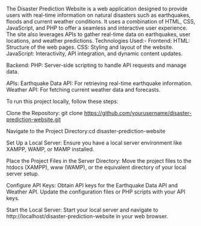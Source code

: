The Disaster Prediction Website is a web application designed to provide users with real-time information on natural disasters such as earthquakes, floods and current weather conditions. It uses a combination of HTML, CSS, JavaScript, and PHP to offer a seamless and interactive user experience. The site also leverages APIs to gather real-time data on earthquakes, user locations, and weather predictions.
Technologies Used:-
Frontend:
HTML: Structure of the web pages.
CSS: Styling and layout of the website.
JavaScript: Interactivity, API integration, and dynamic content updates.

Backend:
PHP: Server-side scripting to handle API requests and manage data.

APIs:
Earthquake Data API: For retrieving real-time earthquake information.
Weather API: For fetching current weather data and forecasts.

To run this project locally, follow these steps:

Clone the Repository: git clone https://github.com/yourusername/disaster-prediction-website.git

Navigate to the Project Directory:cd disaster-prediction-website

Set Up a Local Server: Ensure you have a local server environment like XAMPP, WAMP, or MAMP installed.

Place the Project Files in the Server Directory: Move the project files to the htdocs (XAMPP), www (WAMP), or the equivalent directory of your local server setup.

Configure API Keys: Obtain API keys for the Earthquake Data API and Weather API.
Update the configuration files or PHP scripts with your API keys.

Start the Local Server: Start your local server and navigate to http://localhost/disaster-prediction-website in your web browser.
